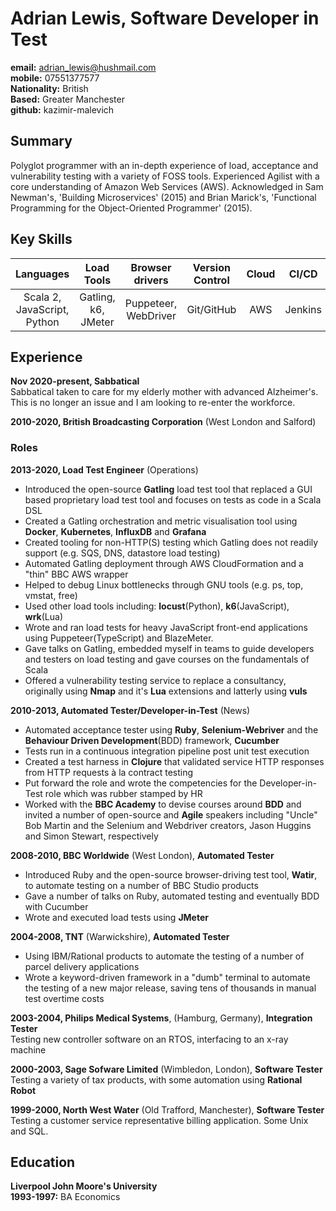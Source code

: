 # Adrian Lewis, Software Developer in Test

**email:** adrian_lewis@hushmail.com  
**mobile:** 07551377577  
**Nationality:** British  
**Based:** Greater Manchester  
**github:** kazimir-malevich

## Summary

Polyglot programmer with an in-depth experience of load, acceptance and
vulnerability testing with a variety of FOSS tools. Experienced Agilist with a
core understanding of Amazon Web Services (AWS). Acknowledged in Sam Newman's,
'Building Microservices' (2015) and Brian Marick's, 'Functional Programming for
the Object-Oriented Programmer' (2015).

## Key Skills

|          Languages          |     Load Tools      |   Browser drivers    | Version Control | Cloud |  CI/CD  |
| :-------------------------: | :-----------------: | :------------------: | :-------------: | :---: | :-----: |
| Scala 2, JavaScript, Python | Gatling, k6, JMeter | Puppeteer, WebDriver |   Git/GitHub    |  AWS  | Jenkins |

## Experience

**Nov 2020-present, Sabbatical**  
Sabbatical taken to care for my elderly mother with advanced Alzheimer's. This
is no longer an issue and I am looking to re-enter the workforce.

**2010-2020, British Broadcasting Corporation** (West London and Salford)

### Roles

**2013-2020, Load Test Engineer** (Operations)

- Introduced the open-source **Gatling** load test tool that replaced a GUI
  based proprietary load test tool and focuses on tests as code in a Scala
  DSL
- Created a Gatling orchestration and metric visualisation tool using
  **Docker**, **Kubernetes**, **InfluxDB** and **Grafana**
- Created tooling for non-HTTP(S) testing which Gatling does not readily
  support (e.g. SQS, DNS, datastore load testing)
- Automated Gatling deployment through AWS CloudFormation and a "thin" BBC
  AWS wrapper
- Helped to debug Linux bottlenecks through GNU tools (e.g. ps, top, vmstat, free)
- Used other load tools including: **locust**(Python), **k6**(JavaScript), **wrk**(Lua)
- Wrote and ran load tests for heavy JavaScript front-end applications using
  Puppeteer(TypeScript) and BlazeMeter.
- Gave talks on Gatling, embedded myself in teams to guide developers and
  testers on load testing and gave courses on the fundamentals of Scala
- Offered a vulnerability testing service to replace a consultancy,
  originally using **Nmap** and it's **Lua** extensions and latterly using
  **vuls**

**2010-2013, Automated Tester/Developer-in-Test** (News)

- Automated acceptance tester using **Ruby**, **Selenium-Webriver** and the
  **Behaviour Driven Development**(BDD) framework, **Cucumber**
- Tests run in a continuous integration pipeline post unit test execution
- Created a test harness in **Clojure** that validated service HTTP responses from HTTP requests à la contract testing
- Put forward the role and wrote the competencies for the
  Developer-in-Test role which was rubber stamped by HR
- Worked with the **BBC Academy** to devise courses around **BDD** and
  invited a number of open-source and **Agile** speakers including "Uncle"
  Bob Martin and the Selenium and Webdriver creators, Jason Huggins and Simon
  Stewart, respectively

**2008-2010, BBC Worldwide** (West London), **Automated Tester**

- Introduced Ruby and the open-source browser-driving test tool, **Watir**,
  to automate testing on a number of BBC Studio products
- Gave a number of talks on Ruby, automated testing and eventually BDD with
  Cucumber
- Wrote and executed load tests using **JMeter**

**2004-2008, TNT** (Warwickshire), **Automated Tester**

- Using IBM/Rational products to automate the testing of a number of parcel
  delivery applications
- Wrote a keyword-driven framework in a "dumb" terminal to automate the testing
  of a new major release, saving tens of thousands in manual test overtime costs

**2003-2004, Philips Medical Systems**, (Hamburg, Germany), **Integration Tester**  
 Testing new controller software on an RTOS, interfacing to an x-ray machine

**2000-2003, Sage Sofware Limited** (Wimbledon, London), **Software Tester**  
 Testing a variety of tax products, with some automation using **Rational Robot**

**1999-2000, North West Water** (Old Trafford, Manchester), **Software Tester**  
 Testing a customer service representative billing application. Some Unix and SQL.

## Education

**Liverpool John Moore's University**  
 **1993-1997:** BA Economics
